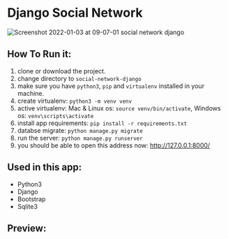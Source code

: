 # Django Social Network
![Screenshot 2022-01-03 at 09-07-01 social network django](https://user-images.githubusercontent.com/71011395/147902130-be9dcb31-73a1-4311-99b2-60a37159a185.png)


## How To Run it:
1. clone or download the project.
2. change directory to ```social-network-django```
3. make sure you have ``python3``, ```pip``` and ```virtualenv``` installed in your machine.
4. create virtualenv: ```python3 -m venv venv```
5. active virtualenv: Mac & Linux os: ```source venv/bin/activate```, Windows os: ```venv\scripts\activate```
6. install app requirements: ```pip install -r requirements.txt```
7. databse migrate: ```python manage.py migrate```
8. run the server: ```python manage.py runserver```
9. you should be able to open this address now: http://127.0.0.1:8000/

## Used  in this app:
- Python3
- Django
- Bootstrap
- Sqlite3

## Preview:
